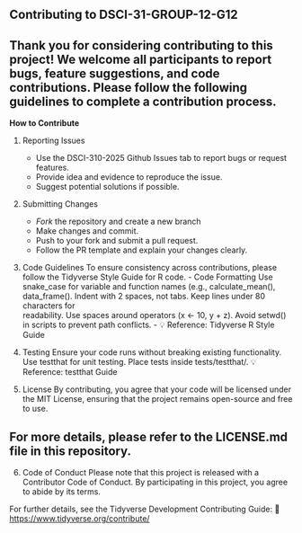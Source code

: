 **Contributing to DSCI-31-GROUP-12-G12**
---
Thank you for considering contributing to this project! We welcome all participants to report bugs, feature suggestions, and code contributions. Please follow the following guidelines to complete a contribution process.
---

**How to Contribute**
1. Reporting Issues
    - Use the DSCI-310-2025 Github Issues tab to report bugs or request features.
    - Provide idea and evidence to reproduce the issue.
    - Suggest potential solutions if possible.

2. Submitting Changes
    - *Fork* the repository and create a new branch
    - Make changes and commit.
    - Push to your fork and submit a pull request.
    - Follow the PR template and explain your changes clearly.

3. Code Guidelines
To ensure consistency across contributions, please follow the Tidyverse Style Guide for R code.
        - Code Formatting Use snake_case for variable and function names (e.g., calculate_mean(), data_frame(). Indent with 2 spaces, not tabs. Keep lines under 80 characters for     
          readability. Use spaces around operators (x <- 10, y + z). Avoid setwd() in scripts to prevent path conflicts.
        - 💡 Reference: Tidyverse R Style Guide

4. Testing
Ensure your code runs without breaking existing functionality.
Use testthat for unit testing.
Place tests inside tests/testthat/.
💡 Reference: testthat Guide

5. License
By contributing, you agree that your code will be licensed under the MIT License, ensuring that the project remains open-source and free to use.

For more details, please refer to the LICENSE.md file in this repository.
---
6. Code of Conduct
Please note that this project is released with a Contributor Code of Conduct. By participating in this project, you agree to abide by its terms.

For further details, see the Tidyverse Development Contributing Guide:
🔗 https://www.tidyverse.org/contribute/

